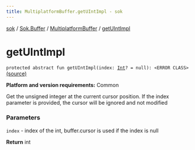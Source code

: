 ```yaml
---
title: MultiplatformBuffer.getUIntImpl - sok
---
```


[sok](../../index.html) / [Sok.Buffer](../index.html) / [MultiplatformBuffer](index.html) / [getUIntImpl](./get-u-int-impl.html)

# getUIntImpl

`protected abstract fun getUIntImpl(index: `[`Int`](https://kotlinlang.org/api/latest/jvm/stdlib/kotlin/-int/index.html)`? = null): <ERROR CLASS>` [(source)](https://github.com/SeekDaSky/Sok/tree/master/common/sok-common/src/Sok/Buffer/MultiplatformBuffer.kt#L221)

**Platform and version requirements:** Common

Get the unsigned integer at the current cursor position. If the index parameter is provided, the cursor will be ignored and
not modified

### Parameters

`index` - index of the int, buffer.cursor is used if the index is null

**Return**
int

